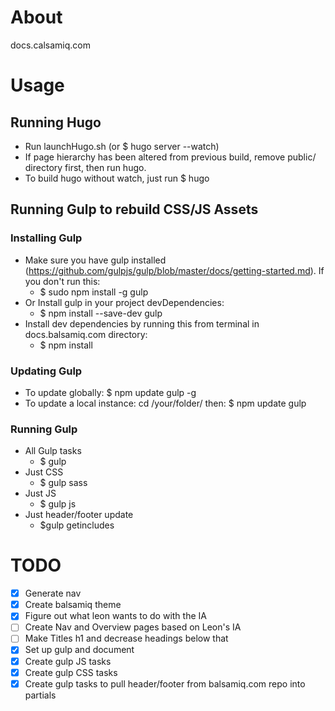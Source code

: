 # About
docs.calsamiq.com

# Usage

## Running Hugo
* Run launchHugo.sh (or $ hugo server --watch)
* If page hierarchy has been altered from previous build, remove public/ directory first, then run hugo.
* To build hugo without watch, just run $ hugo

## Running Gulp to rebuild CSS/JS Assets

### Installing Gulp
* Make sure you have gulp installed (https://github.com/gulpjs/gulp/blob/master/docs/getting-started.md). If you don't run this:
  * $ sudo npm install -g gulp
* Or Install gulp in your project devDependencies:
  * $ npm install --save-dev gulp
* Install dev dependencies by running this from terminal in docs.balsamiq.com directory:
  * $ npm install

### Updating Gulp
* To update globally: $ npm update gulp -g
* To update a local instance: cd /your/folder/ then: $ npm update gulp

### Running Gulp
* All Gulp tasks
  * $ gulp
* Just CSS
  * $ gulp sass
* Just JS
  * $ gulp js
* Just header/footer update
  * $gulp getincludes

# TODO
- [x] Generate nav
- [x] Create balsamiq theme
- [x] Figure out what leon wants to do with the IA
- [ ] Create Nav and Overview pages based on Leon's IA
- [ ] Make Titles h1 and decrease headings below that
- [x] Set up gulp and document
- [x] Create gulp JS tasks
- [x] Create gulp CSS tasks
- [x] Create gulp tasks to pull header/footer from balsamiq.com repo into partials
